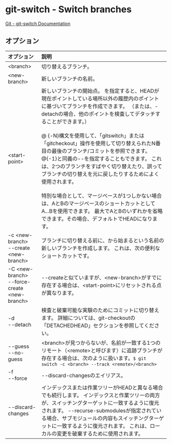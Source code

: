 # git-switch - Switch branches

[Git - git-switch Documentation](https://git-scm.com/docs/git-switch)

## オプション

|オプション|説明|
|:--|:--|
|\<branch>|切り替えるブランチ。|
|\<new-branch>|新しいブランチの名前。|
|\<start-point>|新しいブランチの開始点。 <start-point>を指定すると、HEADが現在ポイントしている場所以外の履歴内のポイントに基づいてブランチを作成できます。 （または、-detachの場合、他のポイントを検査してデタッチすることができます。）<br><br>@ {-N}構文を使用して、「gitswitch」または「gitcheckout」操作を使用して切り替えられたN番目の最後のブランチ/コミットを参照できます。 @{-1}と同義の--を指定することもできます。 これは、2つのブランチをすばやく切り替えたり、誤ってブランチの切り替えを元に戻したりするためによく使用されます。<br><br>特別な場合として、マージベースが1つしかない場合は、AとBのマージベースのショートカットとしてA...Bを使用できます。 最大でAとBのいずれかを省略できます。その場合、デフォルトでHEADになります。|
|-c \<new-branch><br>--create \<new-branch>|ブランチに切り替える前に、<start-point>から始まる<new-branch>という名前の新しいブランチを作成します。 これは、次の便利なショートカットです。|
|-C \<new-branch><br>--force-create \<new-branch>|--createと似ていますが、\<new-branch>がすでに存在する場合は、\<start-point>にリセットされる点が異なります。|
|-d<br>--detach|検査と破棄可能な実験のためにコミットに切り替えます。 詳細については、git-checkoutの「DETACHEDHEAD」セクションを参照してください。|
|--guess<br>--no-guess|\<branch>が見つからないが、名前が一致する1つのリモート（\<remote>と呼びます）に追跡ブランチが存在する場合は、次のように扱います。`$ git switch -c <branch> --track <remote>/<branch>`|
|-f<br>--force|--discard-changesのエイリアス。|
|--discard-changes|インデックスまたは作業ツリーがHEADと異なる場合でも続行します。 インデックスと作業ツリーの両方が、スイッチングターゲットに一致するように復元されます。 --recurse-submodulesが指定されている場合、サブモジュールの内容もスイッチングターゲットに一致するように復元されます。 これは、ローカルの変更を破棄するために使用されます。|
